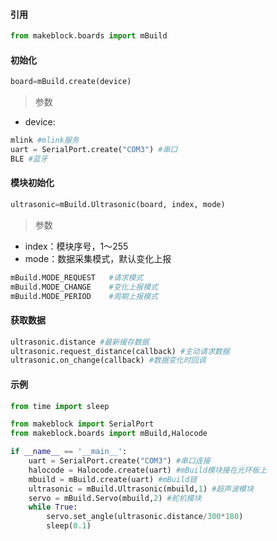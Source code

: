 #### 引用

```python
from makeblock.boards import mBuild
```

#### 初始化

```python
board=mBuild.create(device)
```

> 参数
* device:
```python
mlink #mlink服务
uart = SerialPort.create("COM3") #串口
BLE #蓝牙
```

#### 模块初始化

```python
ultrasonic=mBuild.Ultrasonic(board, index, mode)
```

>参数
* index：模块序号，1～255
* mode：数据采集模式，默认变化上报
```python
mBuild.MODE_REQUEST   #请求模式
mBuild.MODE_CHANGE    #变化上报模式
mBuild.MODE_PERIOD    #周期上报模式
```

#### 获取数据

```python
ultrasonic.distance #最新缓存数据
ultrasonic.request_distance(callback) #主动请求数据
ultrasonic.on_change(callback) #数据变化时回调
```

#### 示例
```python
from time import sleep

from makeblock import SerialPort
from makeblock.boards import mBuild,Halocode

if __name__ == '__main__':
    uart = SerialPort.create("COM3") #串口连接
    halocode = Halocode.create(uart) #mBuild模块接在光环板上
    mbuild = mBuild.create(uart) #mBuild链
    ultrasonic = mBuild.Ultrasonic(mbuild,1) #超声波模块
    servo = mBuild.Servo(mbuild,2) #舵机模块
    while True:
        servo.set_angle(ultrasonic.distance/300*180)
        sleep(0.1)
```